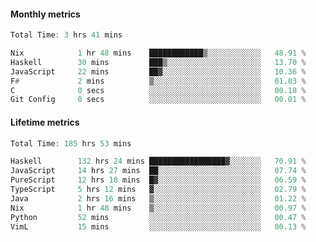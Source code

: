 #### Monthly metrics
<!--START_SECTION:wakamonthly-->

```asm
Total Time: 3 hrs 41 mins

Nix            1 hr 48 mins    ████████████▒░░░░░░░░░░░░   48.91 %
Haskell        30 mins         ███▒░░░░░░░░░░░░░░░░░░░░░   13.70 %
JavaScript     22 mins         ██▓░░░░░░░░░░░░░░░░░░░░░░   10.36 %
F#             2 mins          ▒░░░░░░░░░░░░░░░░░░░░░░░░   01.03 %
C              0 secs          ░░░░░░░░░░░░░░░░░░░░░░░░░   00.18 %
Git Config     0 secs          ░░░░░░░░░░░░░░░░░░░░░░░░░   00.01 %
```

<!--END_SECTION:wakamonthly-->
#### Lifetime metrics
<!--START_SECTION:wakalifetime-->

```asm
Total Time: 185 hrs 53 mins

Haskell        132 hrs 24 mins █████████████████▓░░░░░░░   70.91 %
JavaScript     14 hrs 27 mins  ██░░░░░░░░░░░░░░░░░░░░░░░   07.74 %
PureScript     12 hrs 18 mins  █▓░░░░░░░░░░░░░░░░░░░░░░░   06.59 %
TypeScript     5 hrs 12 mins   ▓░░░░░░░░░░░░░░░░░░░░░░░░   02.79 %
Java           2 hrs 16 mins   ▒░░░░░░░░░░░░░░░░░░░░░░░░   01.22 %
Nix            1 hr 48 mins    ▒░░░░░░░░░░░░░░░░░░░░░░░░   00.97 %
Python         52 mins         ░░░░░░░░░░░░░░░░░░░░░░░░░   00.47 %
VimL           15 mins         ░░░░░░░░░░░░░░░░░░░░░░░░░   00.13 %
```

<!--END_SECTION:wakalifetime-->
